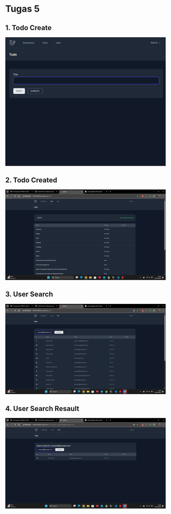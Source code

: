 # Tugas 5

## 1. Todo Create
![alt text](screenshot/tugas5/todo_create.png)

## 2. Todo Created
![alt text](screenshot/tugas5/todo_created.png)

## 3. User Search
![alt text](<screenshot/tugas5/user_search .png>)

## 4. User Search Resault
![alt text](<screenshot/tugas5/user_search_result .png>)